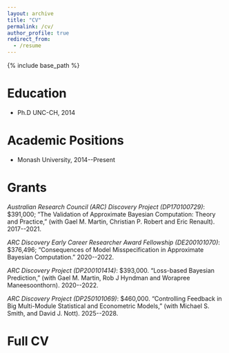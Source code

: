 ```yaml
---
layout: archive
title: "CV"
permalink: /cv/
author_profile: true
redirect_from:
  - /resume
---
```


{% include base_path %}

Education
======
* Ph.D UNC-CH, 2014

Academic Positions
======
* Monash University, 2014--Present


Grants
======
 *Australian Research Council (ARC) Discovery Project (DP170100729)*: \$391,000; “The Validation of Approximate Bayesian Computation: Theory and Practice,” (with Gael M. Martin, Christian P. Robert and Eric Renault). 2017--2021.	

 *ARC Discovery Early Career Researcher Award Fellowship (DE200101070)*: \$376,496; “Consequences of Model Misspecification in Approximate Bayesian Computation.” 2020--2022.

 *ARC Discovery Project (DP200101414)*: \$393,000. “Loss-based Bayesian Prediction,” (with Gael M. Martin, Rob J Hyndman and Worapree Maneesoonthorn). 2020--2022.

 *ARC Discovery Project (DP250101069)*: \$460,000. “Controlling Feedback in Big Multi-Module Statistical and Econometric Models,” (with Michael S. Smith, and David J. Nott). 2025--2028.  

Full CV
======
